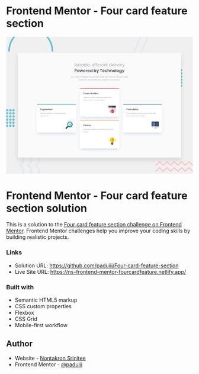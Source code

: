 # Frontend Mentor - Four card feature section

![Design preview for the Four card feature section coding challenge](./design/desktop-preview.jpg)

# Frontend Mentor - Four card feature section solution

This is a solution to the [Four card feature section challenge on Frontend Mentor](https://www.frontendmentor.io/challenges/four-card-feature-section-weK1eFYK). Frontend Mentor challenges help you improve your coding skills by building realistic projects. 

### Links

- Solution URL: https://github.com/paduiii/Four-card-feature-section
- Live Site URL: https://ns-frontend-mentor-fourcardfeature.netlify.app/

### Built with

- Semantic HTML5 markup
- CSS custom properties
- Flexbox
- CSS Grid
- Mobile-first workflow

## Author

- Website - [Nontakron Srinitee](https://github.com/paduiii)
- Frontend Mentor - [@paduiii](https://www.frontendmentor.io/profile/paduiii)
